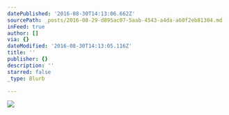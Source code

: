 ```yaml
---
datePublished: '2016-08-30T14:13:06.662Z'
sourcePath: _posts/2016-08-29-d895ac07-5aab-4543-a4da-a60f2eb81304.md
inFeed: true
author: []
via: {}
dateModified: '2016-08-30T14:13:05.116Z'
title: ''
publisher: {}
description: ''
starred: false
_type: Blurb

---
```

![](https://the-grid-user-content.s3-us-west-2.amazonaws.com/2f9bfa1f-ccf9-4407-8a47-d6291ddca790.jpg)